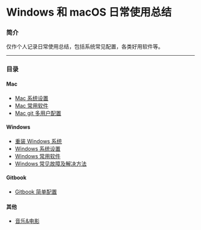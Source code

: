 # Windows 和 macOS 日常使用总结

### 简介
 仅作个人记录日常使用总结，包括系统常见配置，各类好用软件等。

----

### 目录

#### Mac
- <a href="./mac/system_preferences.md">Mac 系统设置</a>
- <a href="./mac/software.md">Mac 常用软件</a>
- <a href="./mac/git.md">Mac git 多用户配置</a>

#### Windows
- <a href="./windows/system.md">重装 Windows 系统</a>
- <a href="./windows/system_preferences.md">Windows 系统设置</a>
- <a href="./windows/software.md">Windows 常用软件</a>
- <a href="./windows/troubleshooting.md">Windows 常见故障及解决方法</a>

#### Gitbook

- <a href="./gitbook/gitbook.md">Gitbook 简单配置</a>

#### 其他

- <a href="./others/music_movies.md">音乐&电影</a>